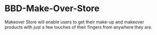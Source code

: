 # BBD-Make-Over-Store
Makeover Store will enable users to get their make-up and makeover products with just a few touches of their fingers from anywhere they are. 

